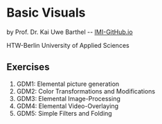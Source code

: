 # Basic Visuals
by Prof. Dr. Kai Uwe Barthel -- [IMI-GitHub.io](https://imi-gdm.github.io/)

HTW-Berlin University of Applied Sciences


## Exercises
1. GDM1: Elemental picture generation
2. GDM2: Color Transformations and Modifications
3. GDM3: Elemental Image-Processing
4. GDM4: Elemental Video-Overlaying
5. GDM5: Simple Filters and Folding
